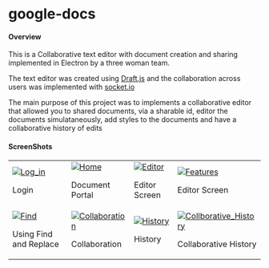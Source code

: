 # google-docs

<h4>Overview</h4>
<p>This is a Collaborative text editor with document creation and sharing implemented in Electron by a three woman team.</p>
<p>The text editor was created using <a href="https://draftjs.org">Draft.js</a> and the collaboration across users was implemented with <a href="https://socket.io/docs/">socket.io</a></p>
<p> The main purpose of this project was to implements a collaborative editor that allowed you to shared documents, via a sharable id, editor the documents simulataneously, add styles to the documents and have a collaborative history of edits</p>

<h4>ScreenShots</h4>
<table>
  <tr>
    <td>
      <a href="https://ibb.co/ihRRBU"><img src="https://thumb.ibb.co/ihRRBU/Log_in.png" alt="Log_in" border="0"></a>
      <p>Login</p>
    </td>
    <td>
      <a href="https://ibb.co/kFD6BU"><img src="https://thumb.ibb.co/kFD6BU/Home.png" alt="Home" border="0"></a>
      <p>Document Portal</p>
    </td>
    <td>
      <a href="https://ibb.co/hTTTQp"><img src="https://thumb.ibb.co/hTTTQp/Editor.png" alt="Editor" border="0"></a>
      <p>Editor Screen</p>
    </td>
    <td>
      <a href="https://ibb.co/kfQ8Qp"><img src="https://thumb.ibb.co/kfQ8Qp/Features.png" alt="Features" border="0"></a>
      <p>Editor Screen</p>
    </td>
  </tr>
  <tr>
    <td>
      <a href="https://ibb.co/nP0xJ9"><img src="https://thumb.ibb.co/nP0xJ9/Find.png" alt="Find" border="0"></a>
      <p>Using Find and Replace</p>
    </td>
    <td>
      <a href="https://ibb.co/gWNYrU"><img src="https://thumb.ibb.co/gWNYrU/Collaboration.png" alt="Collaboration" border="0"></a>
      <p>Collaboration</p>
    </td>
    <td>
      <a href="https://ibb.co/ck7cJ9"><img src="https://thumb.ibb.co/ck7cJ9/History.png" alt="History" border="0"></a>
      <p>History</p>
    </td>
    <td>
      <a href="https://ibb.co/fXyjy9"><img src="https://thumb.ibb.co/fXyjy9/Collborative_History.png" alt="Collborative_History" border="0"></a>
      <p>Collaborative History</p>
    </td>
  </tr>
</table>
